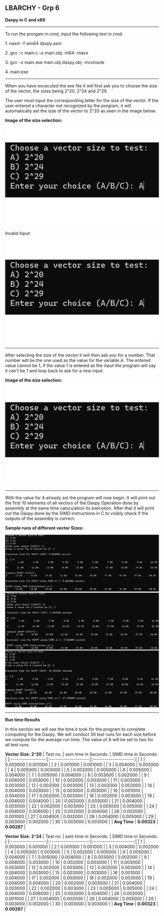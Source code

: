 ## LBARCHY - Grp 6
**Daxpy in C and x86**
***
<p>To run the prorgam in cmd, input the following text in cmd:</p>
<p>1. nasm -f win64 daxpy.asm</p>
<p>2. gcc -c main.c -o main.obj -m64 -mavx </p>
<p>3. gcc -o main.exe main.obj daxpy.obj -mconsole</p>
<p>4. main.exe</p>

***
<p>When you have excecuted the exe file it will first ask you to choose the size of the vector, the sizes being 2^20, 2^24 and 2^29.</p>
<p>The user must input the corresponding letter for the size of the vector. If the user entered a character not recognized by the porgram, it will automatically set the size of the vector to 2^20 as seen in the image below.</p>

**Image of the size selection:**
![Logo](Images/MPpic1.png)

<p>Invalid Input:</p>

![Logo](Images/MPpic1.png)

***
<p>After selecting the size of the vector it will then ask you for a number. That number will be the one used as the value for the variable A. The entered value cannot be 1, if the value 1 is entered as the input the program will say it can't be 1 and loop back to ask for a new input.</p>

**Image of the size selection:**
![Logo](Images/MPpic1.png)

***
<p>With the value for A already set the program will now begin. It will print out the first 10 elements of all vectors of the Daxpy Operation done by assembly at the same time caluculation its execution. After that it will print out the Daxpy done by the SIMD instructions in C to visibly check if the outputs of the assembly is correct.</p>

**Sample runs of different vector Sizes:**

![Logo](Images/MPpic4.png)
![Logo](Images/MPpic5.png)
![Logo](Images/MPpic6.png)

***
**Run time Results**
<p>In this section we will see the time it took for the program to complete computing for the Daxpy. We will conduct 30 test runs for each size before we compute for the average run time. The value of A will be set to two for all test runs.</p>

**Vector Size: 2^20**
| Test no:           | asm time in Seconds: | SIMD time in Seconds: |
|:------------------:|:--------------------:|:---------------------:|
| 1                  | 0.003000             | 0.001000              |
| 2                  | 0.001000             | 0.001000              |
| 3                  | 0.004000             | 0.002000                    |
| 4                  | 0.005000                   | 0.003000                    |
| 5                  | 0.002000                   | 0.005000                    |
| 6                  | 0.005000                   | 0.004000                    |
| 7                  | 0.005000                   | 0.004000                    |
| 8                  | 0.003000                   | 0.002000                    |
| 9                  | 0.004000                   | 0.003000                    |
| 10                 | 0.002000                   | 0.003000                    |
| 11                 | 0.003000                   | 0.003000                    |
| 12                 | 0.002000                   | 0.003000                    |
| 13                 | 0.002000                   | 0.003000                    |
| 14                 | 0.004000                   | 0.003000                    |
| 15                 | 0.003000                   | 0.003000                    |
| 16                 | 0.001000                   | 0.004000                    |
| 17                 | 0.002000                   | 0.003000                    |
| 18                 | 0.002000                   | 0.003000                    |
| 19                 | 0.004000                   | 0.004000                    |
| 20                 | 0.002000                   | 0.003000                    |
| 21                 | 0.004000                   | 0.003000                    |
| 22                 | 0.002000                   | 0.003000                    |
| 23                 | 0.005000                   | 0.005000                    |
| 24                 | 0.004000                   | 0.006000                    |
| 25                 | 0.002000                   | 0.004000                    |
| 26                 | 0.002000                   | 0.001000                    |
| 27                 | 0.004000                   | 0.002000                    |
| 28                 | 0.004000                   | 0.005000                    |
| 29                 | 0.003000                   | 0.002000                    |
| 30                 | 0.003000                   | 0.003000                    |
| **Avg Time**           | **0.00323**                   | **0.00287**                    |

**Vector Size: 2^24**
| Test no:           | asm time in Seconds: | SIMD time in Seconds: |
|:------------------:|:--------------------:|:---------------------:|
| 1                  | 0.003000             | 0.001000              |
| 2                  | 0.001000             | 0.001000              |
| 3                  | 0.004000             | 0.002000                    |
| 4                  | 0.005000                   | 0.003000                    |
| 5                  | 0.002000                   | 0.005000                    |
| 6                  | 0.005000                   | 0.004000                    |
| 7                  | 0.005000                   | 0.004000                    |
| 8                  | 0.003000                   | 0.002000                    |
| 9                  | 0.004000                   | 0.003000                    |
| 10                 | 0.002000                   | 0.003000                    |
| 11                 | 0.003000                   | 0.003000                    |
| 12                 | 0.002000                   | 0.003000                    |
| 13                 | 0.002000                   | 0.003000                    |
| 14                 | 0.004000                   | 0.003000                    |
| 15                 | 0.003000                   | 0.003000                    |
| 16                 | 0.001000                   | 0.004000                    |
| 17                 | 0.002000                   | 0.003000                    |
| 18                 | 0.002000                   | 0.003000                    |
| 19                 | 0.004000                   | 0.004000                    |
| 20                 | 0.002000                   | 0.003000                    |
| 21                 | 0.004000                   | 0.003000                    |
| 22                 | 0.002000                   | 0.003000                    |
| 23                 | 0.005000                   | 0.005000                    |
| 24                 | 0.004000                   | 0.006000                    |
| 25                 | 0.002000                   | 0.004000                    |
| 26                 | 0.002000                   | 0.001000                    |
| 27                 | 0.004000                   | 0.002000                    |
| 28                 | 0.004000                   | 0.005000                    |
| 29                 | 0.003000                   | 0.002000                    |
| 30                 | 0.003000                   | 0.003000                    |
| **Avg Time**           | **0.00323**                   | **0.00287**                    |
